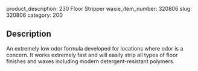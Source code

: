 product_description: 230 Floor Stripper
waxie_item_number: 320806
slug: 320806
category: 200

## Description
An extremely low odor formula developed for locations where odor is a concern. It works extremely fast and will easily strip all types of floor finishes and waxes including modern detergent-resistant polymers.
